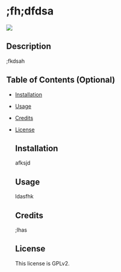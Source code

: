 
  # ;fh;dfdsa

![](https://img.shields.io/badge/License-GPLv2-orange)

  ## Description
  ;fkdsah

  ## Table of Contents (Optional)


  - [Installation](#installation)
  - [Usage](#usage)
  - [Credits](#credits)
- [License](#license)

  ## Installation
  afksjd

  ## Usage
  ldasfhk

  ## Credits
  ;lhas

  ## License
  This license is GPLv2.
  